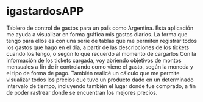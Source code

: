 # igastardosAPP
Tablero de control de gastos para un país como Argentina.
Esta aplicación me ayuda a visualizar en forma gráfica mis gastos diarios.
La forma que tengo para ellos es con una serie de tablas que me permiten registrar todos los gastos que hago en el día, a partir de las descripciones de los tickets 
cuando los tengo, o según lo que recuerdo al momento de cargarlos
Con la información de los tickets cargada, voy abriendo objetivos de montos mensuales a fin de ir controlando como viene el gasto, 
según la moneda y el tipo de forma de pago.
También realicé un cálculo que me permite visualizar todos los precios que tuvo un producto dado en un determinado intervalo de tiempo, incluyendo
también el lugar donde fue comprado, a fin de poder rastrear donde se encuentran los mejores precios.
